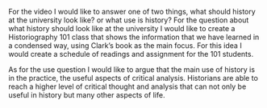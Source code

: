 For the video I would like to answer one of two things, what should history at the university look like? or what use is history? For the question about what history should look like at the university I would like to create a Historiography 101 class that shows the information that we have learned in a condensed way, using Clark’s book as the main focus. For this idea I would create a schedule of readings and assignment for the 101 students. 

As for the use question I would like to argue that the main use of history is in the practice, the useful aspects of critical analysis. Historians are able to reach a higher level of critical thought and analysis that can not only be useful in history but many other aspects of life.
